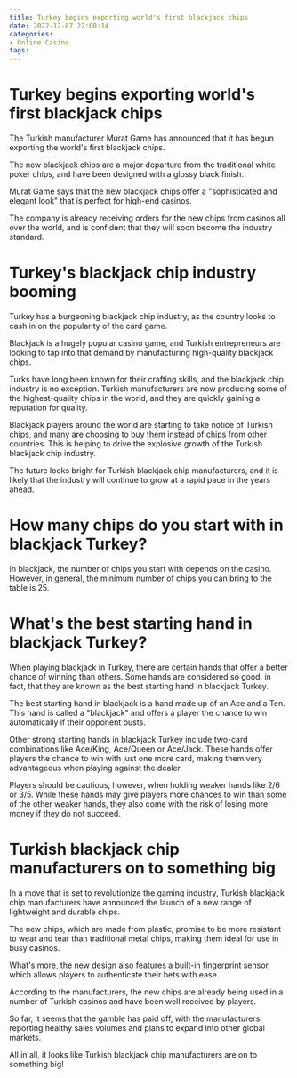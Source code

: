 ```yaml
---
title: Turkey begins exporting world's first blackjack chips
date: 2022-12-07 22:00:14
categories:
- Online Casino
tags:
---
```



#  Turkey begins exporting world's first blackjack chips

The Turkish manufacturer Murat Game has announced that it has begun exporting the world's first blackjack chips.

The new blackjack chips are a major departure from the traditional white poker chips, and have been designed with a glossy black finish.

Murat Game says that the new blackjack chips offer a "sophisticated and elegant look" that is perfect for high-end casinos.

The company is already receiving orders for the new chips from casinos all over the world, and is confident that they will soon become the industry standard.

#  Turkey's blackjack chip industry booming

Turkey has a burgeoning blackjack chip industry, as the country looks to cash in on the popularity of the card game.

Blackjack is a hugely popular casino game, and Turkish entrepreneurs are looking to tap into that demand by manufacturing high-quality blackjack chips.

 Turks have long been known for their crafting skills, and the blackjack chip industry is no exception. Turkish manufacturers are now producing some of the highest-quality chips in the world, and they are quickly gaining a reputation for quality.

Blackjack players around the world are starting to take notice of Turkish chips, and many are choosing to buy them instead of chips from other countries. This is helping to drive the explosive growth of the Turkish blackjack chip industry.

The future looks bright for Turkish blackjack chip manufacturers, and it is likely that the industry will continue to grow at a rapid pace in the years ahead.

#  How many chips do you start with in blackjack Turkey?

In blackjack, the number of chips you start with depends on the casino. However, in general, the minimum number of chips you can bring to the table is 25.

#  What's the best starting hand in blackjack Turkey?

When playing blackjack in Turkey, there are certain hands that offer a better chance of winning than others. Some hands are considered so good, in fact, that they are known as the best starting hand in blackjack Turkey.

The best starting hand in blackjack is a hand made up of an Ace and a Ten. This hand is called a "blackjack" and offers a player the chance to win automatically if their opponent busts.

Other strong starting hands in blackjack Turkey include two-card combinations like Ace/King, Ace/Queen or Ace/Jack. These hands offer players the chance to win with just one more card, making them very advantageous when playing against the dealer.

Players should be cautious, however, when holding weaker hands like 2/6 or 3/5. While these hands may give players more chances to win than some of the other weaker hands, they also come with the risk of losing more money if they do not succeed.

#  Turkish blackjack chip manufacturers on to something big

In a move that is set to revolutionize the gaming industry, Turkish blackjack chip manufacturers have announced the launch of a new range of lightweight and durable chips.

The new chips, which are made from plastic, promise to be more resistant to wear and tear than traditional metal chips, making them ideal for use in busy casinos.

What's more, the new design also features a built-in fingerprint sensor, which allows players to authenticate their bets with ease.

According to the manufacturers, the new chips are already being used in a number of Turkish casinos and have been well received by players.

So far, it seems that the gamble has paid off, with the manufacturers reporting healthy sales volumes and plans to expand into other global markets.

All in all, it looks like Turkish blackjack chip manufacturers are on to something big!